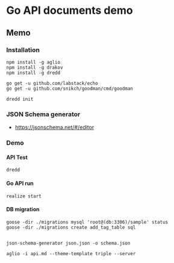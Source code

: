 # Go API documents demo

## Memo

### Installation

```
npm install -g aglio
npm install -g drakov
npm install -g dredd
```

```
go get -u github.com/labstack/echo
go get -u github.com/snikch/goodman/cmd/goodman
```

```
dredd init
```

### JSON Schema generator

- https://jsonschema.net/#/editor

### Demo

#### API Test

```
dredd
```

#### Go API run

```
realize start
```

#### DB migration

```
goose -dir ./migrations mysql 'root@(db:3306)/sample' status
goose -dir ./migrations create add_tag_table sql
```


```

```

```
json-schema-generator json.json -o schema.json

aglio -i api.md --theme-template triple --server
```
